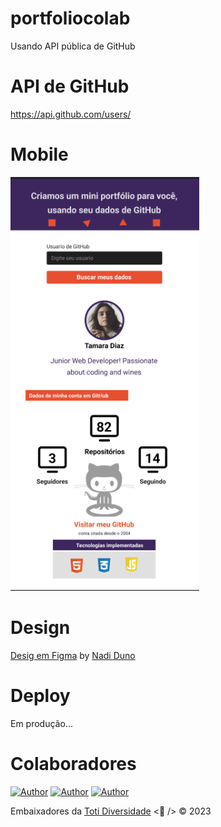 # portfoliocolab

Usando API pública de GitHub


# API de GitHub

https://api.github.com/users/<nomeUsuario>


# Mobile
<div>
  <img 
    alt="Timer Pomodoro"
    src="https://github.com/nadiduno/portfoliocolab/blob/main/.github/ImgApp.png" 
    width="60%"
  >
  <br />
</div>


# Design

[Desig em Figma](https://www.figma.com/file/jDcuHzp08C27QmdEVpLDuF/PortfolioColab?type=design&node-id=0-1&mode=design&t=TR50a0guEUFc7paM-0) by [Nadi Duno](https://www.linkedin.com/in/nadiduno/) 


# Deploy

Em produção...


# Colaboradores

[![Author](https://img.shields.io/badge/Dev-Maoly%20Lara-orange%20)](https://www.linkedin.com/in/maolylara/)
[![Author](https://img.shields.io/badge/Dev-Nadi%20Duno-blueviolet%20)](https://www.linkedin.com/in/nadiduno/)
[![Author](https://img.shields.io/badge/Dev-Victor%20Martínez-blueviolet%20)](https://www.linkedin.com/in/)


Embaixadores da [Toti Diversidade](https://totidiversidade.com.br/) <💜 /> © 2023